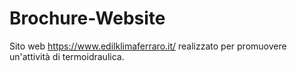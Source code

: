 # Brochure-Website
Sito web https://www.edilklimaferraro.it/ realizzato per promuovere un'attività di termoidraulica.
